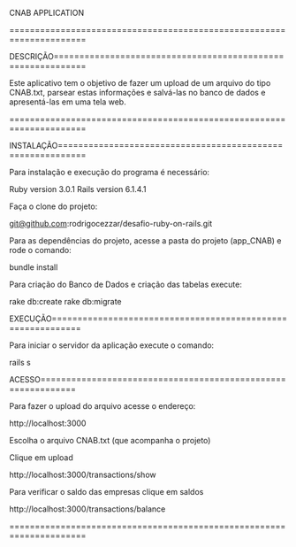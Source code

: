 CNAB APPLICATION

=====================================================================

DESCRIÇÃO============================================================

Este aplicativo tem o objetivo de fazer um upload de um arquivo do tipo CNAB.txt, parsear estas informações e
salvá-las no banco de dados e apresentá-las em uma tela web.

=====================================================================

INSTALAÇÃO===========================================================

Para instalação e execução do programa é necessário:

Ruby version 3.0.1
Rails version 6.1.4.1

Faça o clone do projeto:

git@github.com:rodrigocezzar/desafio-ruby-on-rails.git

Para as dependências do projeto, acesse a pasta do projeto (app_CNAB) e rode o comando:

bundle install

Para criação do Banco de Dados e criação das tabelas execute:

rake db:create
rake db:migrate

EXECUÇÃO============================================================

Para iniciar o servidor da aplicação execute o comando:

rails s

ACESSO=============================================================

Para fazer o upload do arquivo acesse o endereço:

http://localhost:3000

Escolha o arquivo CNAB.txt (que acompanha o projeto)

Clique em upload

http://localhost:3000/transactions/show

Para verificar o saldo das empresas clique em saldos

http://localhost:3000/transactions/balance

=====================================================================
